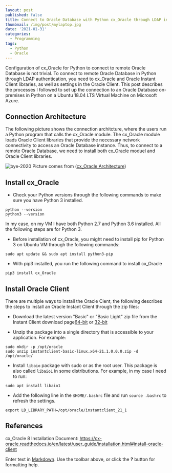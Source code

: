 ```yaml
---
layout: post
published: false
title: Connect to Oracle Database with Python cx_Oracle through LDAP in Ubuntu
thumbnail: /img/post/mylaptop.jpg
date: '2021-01-31'
categories:
  - Programming
tags:
  - Python
  - Oracle
---
```

Configuration of cx_Oracle for Python to connect to remote Oracle Database is not trivial. To connect to remote Oracle Database in Python through LDAP authentication, you need to cx_Oracle and Oracle Instant Client libraries, as well as settings in the Oracle Client. This post describes the processes I followed to set up the connection to an Oracle Database on-premises in Python on a Ubuntu 18.04 LTS Virtual Machine on Microsoft Azure. 

<!--more-->
## Connection Architecture
The following picture shows the connection architcture, where the users run a Python program that calls the cx_Oracle module. The cx_Oracle module loads Oracle Client libraries that provide the necessary network connectivity to access an Oracle Database instance. Thus, to connect to a remote Oracle Database, we need to install both cx_Oracle moduel and Oracle Client libraries. 

![bye-2020]({{site.baseurl}}/img/post/cx_Oracle_arch.png)
                  Picture comes from ([cx_Oracle Architecture](https://cx-oracle.readthedocs.io/en/latest/_images/cx_Oracle_arch.png))

## Install cx_Oracle
* Check your Python versions through the following commands to make sure you have Python 3 installed.
```
python --version
python3 --version
```
In my case, on my VM I have both Python 2.7 and Python 3.6 installed. All the following steps are for Python 3.

* Before installation of cx_Oracle, you might need to install pip for Python 3 on Ubuntu VM through the following commands:
```
sudo apt update && sudo apt install python3-pip
```
* With pip3 installed, you run the following command to install cx_Oracle
```
pip3 install cx_Oracle
```

## Install Oracle Client
There are multiple ways to install the Oracle Cient, the following describes the steps to install an Oracle Instant Client through the zip files:

* Download the latest version "Basic" or "Basic Light" zip file from the Instant Client download page[64-bit](https://www.oracle.com/database/technologies/instant-client/linux-x86-64-downloads.html) or [32-bit](https://www.oracle.com/database/technologies/instant-client/linux-x86-32-downloads.html)

* Unzip the package into a single directory that is accessible to your application. For example:
```
sudo mkdir -p /opt/oracle
sudo unzip instantclient-basic-linux.x64-21.1.0.0.0.zip -d /opt/oracle/
```
* Install `libaio` package with sudo or as the root user. This package is also called `libaio1` in some distributions. For example, in my case I need to run:
```
sudo apt install libaio1
```
* Add the following line in the `$HOME/.bashrc` file and run `source .bashrc` to refresh the settings.
```
export LD_LIBRARY_PATH=/opt/oracle/instantclient_21_1
```


## References

cx_Oracle 8 Installation Document: https://cx-oracle.readthedocs.io/en/latest/user_guide/installation.html#install-oracle-client



Enter text in [Markdown](http://daringfireball.net/projects/markdown/). Use the toolbar above, or click the **?** button for formatting help.
